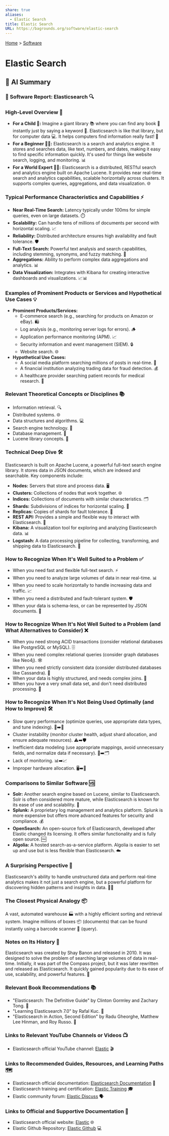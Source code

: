 ```yaml
---
share: true
aliases:
  - Elastic Search
title: Elastic Search
URL: https://bagrounds.org/software/elastic-search
---
```

[Home](../index.md) > [Software](./index.md)  
# Elastic Search  
  
## 🤖 AI Summary  
### 💾 Software Report: Elasticsearch 🔍  
  
### High-Level Overview 🧠  
  
* **For a Child 🧒:** Imagine a giant library 📚 where you can find any book 📖 instantly just by saying a keyword 🔑. Elasticsearch is like that library, but for computer data 💻. It helps computers find information really fast! 🚀  
* **For a Beginner 🧑‍💻:** Elasticsearch is a search and analytics engine. It stores and searches data, like text, numbers, and dates, making it easy to find specific information quickly. It's used for things like website search, logging, and monitoring. 📊  
* **For a World Expert 🧑‍🏫:** Elasticsearch is a distributed, RESTful search and analytics engine built on Apache Lucene. It provides near real-time search and analytics capabilities, scalable horizontally across clusters. It supports complex queries, aggregations, and data visualization. 🌐  
  
### Typical Performance Characteristics and Capabilities ⚡  
  
* **Near Real-Time Search:** Latency typically under 100ms for simple queries, even on large datasets. ⏱️  
* **Scalability:** Can handle tens of millions of documents per second with horizontal scaling. 📈  
* **Reliability:** Distributed architecture ensures high availability and fault tolerance. 🛡️  
* **Full-Text Search:** Powerful text analysis and search capabilities, including stemming, synonyms, and fuzzy matching. 📝  
* **Aggregations:** Ability to perform complex data aggregations and analytics. 📊  
* **Data Visualization:** Integrates with Kibana for creating interactive dashboards and visualizations. 📈📊  
  
### Examples of Prominent Products or Services and Hypothetical Use Cases 💡  
  
* **Prominent Products/Services:**  
    * E-commerce search (e.g., searching for products on Amazon or eBay). 🛍️  
    * Log analysis (e.g., monitoring server logs for errors). 🪵  
    * Application performance monitoring (APM). 📈  
    * Security information and event management (SIEM). 🔒  
    * Website search. 🌐  
* **Hypothetical Use Cases:**  
    * A social media platform searching millions of posts in real-time. 📱  
    * A financial institution analyzing trading data for fraud detection. 💰  
    * A healthcare provider searching patient records for medical research. 🏥  
  
### Relevant Theoretical Concepts or Disciplines 📚  
  
* Information retrieval. 🔍  
* Distributed systems. 🌐  
* Data structures and algorithms. 💻  
* Search engine technology. 🔎  
* Database management. 💾  
* Lucene library concepts. 📖  
  
### Technical Deep Dive 🛠️  
  
Elasticsearch is built on Apache Lucene, a powerful full-text search engine library. It stores data in JSON documents, which are indexed and searchable. Key components include:  
  
* **Nodes:** Servers that store and process data. 🖥️  
* **Clusters:** Collections of nodes that work together. 🌐  
* **Indices:** Collections of documents with similar characteristics. 🗂️  
* **Shards:** Subdivisions of indices for horizontal scaling. 🧩  
* **Replicas:** Copies of shards for fault tolerance. 👯  
* **REST API:** Provides a simple and flexible way to interact with Elasticsearch. 🔗  
* **Kibana:** A visualization tool for exploring and analyzing Elasticsearch data. 📊  
* **Logstash:** A data processing pipeline for collecting, transforming, and shipping data to Elasticsearch. 🚚  
  
### How to Recognize When It's Well Suited to a Problem ✅  
  
* When you need fast and flexible full-text search. ⚡  
* When you need to analyze large volumes of data in near real-time. 📊  
* When you need to scale horizontally to handle increasing data and traffic. 📈  
* When you need a distributed and fault-tolerant system. 🛡️  
* When your data is schema-less, or can be represented by JSON documents. 📝  
  
### How to Recognize When It's Not Well Suited to a Problem (and What Alternatives to Consider) ❌  
  
* When you need strong ACID transactions (consider relational databases like PostgreSQL or MySQL). 🗄️  
* When you need complex relational queries (consider graph databases like Neo4j). 🕸️  
* When you need strictly consistent data (consider distributed databases like Cassandra). 🔑  
* When your data is highly structured, and needs complex joins. 🔗  
* When you have a very small data set, and don't need distributed processing. 🤏  
  
### How to Recognize When It's Not Being Used Optimally (and How to Improve) 🛠️  
  
* Slow query performance (optimize queries, use appropriate data types, and tune indexing). 🐌➡️🚀  
* Cluster instability (monitor cluster health, adjust shard allocation, and ensure adequate resources). ⚠️➡️🛡️  
* Inefficient data modeling (use appropriate mappings, avoid unnecessary fields, and normalize data if necessary). 📝➡️🗂️  
* Lack of monitoring. 📊➡️📈  
* Improper hardware allocation. 🖥️➡️💪  
  
### Comparisons to Similar Software 🆚  
  
* **Solr:** Another search engine based on Lucene, similar to Elasticsearch. Solr is often considered more mature, while Elasticsearch is known for its ease of use and scalability. 🤝  
* **Splunk:** A proprietary log management and analytics platform. Splunk is more expensive but offers more advanced features for security and compliance. 💰  
* **OpenSearch:** An open-source fork of Elasticsearch, developed after Elastic changed its licensing. It offers similar functionality and is fully open source. 🆓  
* **Algolia:** A hosted search-as-a-service platform. Algolia is easier to set up and use but is less flexible than Elasticsearch. ☁️  
  
### A Surprising Perspective 🤯  
  
Elasticsearch's ability to handle unstructured data and perform real-time analytics makes it not just a search engine, but a powerful platform for discovering hidden patterns and insights in data. 🕵️‍♂️  
  
### The Closest Physical Analogy 📦  
  
A vast, automated warehouse 🏭 with a highly efficient sorting and retrieval system. Imagine millions of boxes 📦 (documents) that can be found instantly using a barcode scanner 🔎 (query).  
  
### Notes on Its History 📜  
  
Elasticsearch was created by Shay Banon and released in 2010. It was designed to solve the problem of searching large volumes of data in real-time. Initially, it was part of the Compass project, but it was later rewritten and released as Elasticsearch. It quickly gained popularity due to its ease of use, scalability, and powerful features. 🚀  
  
### Relevant Book Recommendations 📚  
  
* "Elasticsearch: The Definitive Guide" by Clinton Gormley and Zachary Tong. 📖  
* "Learning Elasticsearch 7.0" by Rafal Kuc. 📖  
* "Elasticsearch in Action, Second Edition" by Radu Gheorghe, Matthew Lee Hinman, and Roy Russo. 📖  
  
### Links to Relevant YouTube Channels or Videos 📺  
  
* Elasticsearch official YouTube channel: [Elastic](https://www.youtube.com/c/elastic) 🎬  
  
### Links to Recommended Guides, Resources, and Learning Paths 🗺️  
  
* Elasticsearch official documentation: [Elasticsearch Documentation](https://www.elastic.co/guide/en/elasticsearch/reference/current/index.html) 📜  
* Elasticsearch training and certification: [Elastic Training](https://www.elastic.co/training) 🎓  
* Elastic community forum: [Elastic Discuss](https://discuss.elastic.co/) 🗣️  
  
### Links to Official and Supportive Documentation 📄  
  
* Elasticsearch official website: [Elastic](https://www.elastic.co/) 🌐  
* Elastic Github Repository: [Elastic Github](https://github.com/elastic/elasticsearch) 💻  
